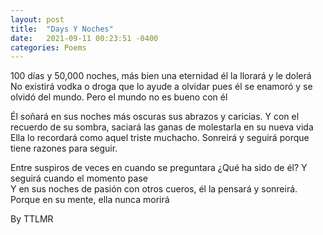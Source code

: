```yaml
---
layout: post
title:  "Days Y Noches"
date:   2021-09-11 00:23:51 -0400
categories: Poems
---
```


100 días y 50,000 noches, más bien una eternidad él la llorará y le dolerá <br>
No existirá vodka o droga que lo ayude a olvidar 
pues él se enamoró y se olvidó del mundo. 
Pero el mundo no es bueno con él <br>

Él soñará en sus noches más oscuras sus abrazos y caricias. 
Y con el recuerdo de su sombra, saciará las ganas de molestarla en su nueva vida <br>
Ella lo recordará como aquel triste muchacho. 
Sonreirá y seguirá porque tiene razones para seguir. 

Entre suspiros de veces en cuando se preguntara ¿Qué ha sido de él? 
Y seguirá cuando el momento pase <br>
Y en sus noches de pasión con otros cueros, él la pensará y sonreirá. 
Porque en su mente, ella nunca morirá <br>

By TTLMR